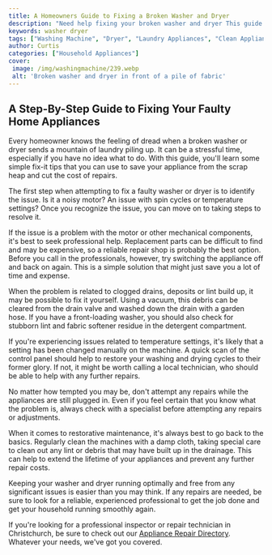 ```yaml
---
title: A Homeowners Guide to Fixing a Broken Washer and Dryer
description: "Need help fixing your broken washer and dryer This guide provides practical advice on how to solve common washer and dryer problems quickly and effectively From simply resetting the appliance to cleaning out the lint trap learn the best practices for maintenance and repair"
keywords: washer dryer
tags: ["Washing Machine", "Dryer", "Laundry Appliances", "Clean Appliance"]
author: Curtis
categories: ["Household Appliances"]
cover: 
 image: /img/washingmachine/239.webp
 alt: 'Broken washer and dryer in front of a pile of fabric'
---
```

## A Step-By-Step Guide to Fixing Your Faulty Home Appliances
Every homeowner knows the feeling of dread when a broken washer or dryer sends a mountain of laundry piling up. It can be a stressful time, especially if you have no idea what to do. With this guide, you'll learn some simple fix-it tips that you can use to save your appliance from the scrap heap and cut the cost of repairs.

The first step when attempting to fix a faulty washer or dryer is to identify the issue. Is it a noisy motor? An issue with spin cycles or temperature settings? Once you recognize the issue, you can move on to taking steps to resolve it.

If the issue is a problem with the motor or other mechanical components, it's best to seek professional help. Replacement parts can be difficult to find and may be expensive, so a reliable repair shop is probably the best option. Before you call in the professionals, however, try switching the appliance off and back on again. This is a simple solution that might just save you a lot of time and expense.

When the problem is related to clogged drains, deposits or lint build up, it may be possible to fix it yourself. Using a vacuum, this debris can be cleared from the drain valve and washed down the drain with a garden hose. If you have a front-loading washer, you should also check for stubborn lint and fabric softener residue in the detergent compartment.

If you're experiencing issues related to temperature settings, it's likely that a setting has been changed manually on the machine. A quick scan of the control panel should help to restore your washing and drying cycles to their former glory. If not, it might be worth calling a local technician, who should be able to help with any further repairs.

No matter how tempted you may be, don't attempt any repairs while the appliances are still plugged in. Even if you feel certain that you know what the problem is, always check with a specialist before attempting any repairs or adjustments.

When it comes to restorative maintenance, it's always best to go back to the basics. Regularly clean the machines with a damp cloth, taking special care to clean out any lint or debris that may have built up in the drainage. This can help to extend the lifetime of your appliances and prevent any further repair costs.

Keeping your washer and dryer running optimally and free from any significant issues is easier than you may think. If any repairs are needed, be sure to look for a reliable, experienced professional to get the job done and get your household running smoothly again. 

If you're looking for a professional inspector or repair technician in Christchurch, be sure to check out our [Appliance Repair Directory](./pages/appliance-repair-technicians/new-zealand/christchurch). Whatever your needs, we've got you covered.
